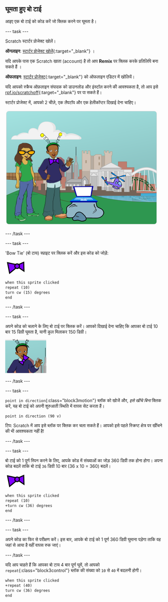 ## घूमता हुए बो टाई

आइए एक बो टाई को कोड करें जो क्लिक करने पर घूमता है।

--- task ---

Scratch स्टार्टर प्रोजेक्ट खोलें।

**ऑनलाइन**: [स्टार्टर प्रोजेक्ट खोलें](https://rpf.io/tech-toys-on){:target="_blank"} ।

यदि आपके पास एक Scratch खाता (account) है तो आप **Remix** पर क्लिक करके प्रतिलिपि बना सकते हैं ।

**ऑफलाइन**: [स्टार्टर प्रोजेक्ट](https://rpf.io/p/hi-IN/tech-toys-go){:target="_blank"} को ऑफलाइन एडिटर में खोलियें।

यदि आपको स्क्रैच ऑफ़लाइन संपादक को डाउनलोड और इंस्टॉल करने की आवश्यकता है, तो आप इसे [rpf.io/scratchoff](https://rpf.io/scratchoff){:target="_blank"} पर पा सकते हैं।

स्टार्टर प्रोजेक्ट में, आपको 2 चीज़े, एक लैपटॉप और एक हेलीकॉप्टर दिखाई देना चाहिए।

![स्टार्टर प्रोजेक्ट](images/toys-starter.png)

--- /task ---

--- task ---

'Bow Tie' (बो टाय) स्प्राइट पर क्लिक करें और इस कोड को जोड़ें:

![बो टाय स्प्राइट](images/bowtie-sprite.png)

```blocks3
when this sprite clicked
repeat (10)
turn cw (15) degrees
end
```

--- /task ---


--- task ---

अपने कोड को चलाने के लिए बो टाई पर क्लिक करें। आपको दिखाई देना चाहिए कि आपका बो टाई 10 बार 15 डिग्री घूमता है, यानी कुल मिलाकर 150 डिग्री।

![बो टाय 150 डिग्री घूमता हैं](images/toys-bowtie-test.png)

--- /task ---

--- task ---

`point in direction`{:class="block3motion"} ब्लॉक को खोजें और, _इसे खींचे बिना_ क्लिक करें, यह बो टाई को अपनी शुरुआती स्थिति में वापस सेट करता हैं।

```blocks3
point in direction (90 v)
```

टिप: Scratch में आप इसे ब्लॉक पर क्लिक कर चला सकते हैं। आपको इसे पहले स्क्रिप्ट क्षेत्र पर खींचने की भी आवश्यकता नहीं है!

--- /task ---

--- task ---

बो टाई को 1 पूर्ण स्पिन करने के लिए, आपके कोड में संख्याओं का जोड़ 360 डिग्री तक होना होगा। अपना कोड बदलें ताकि बो टाई `36` डिग्री 10 बार (36 x 10 = 360) बदलें।

![बो टाय स्प्राइट](images/bowtie-sprite.png)

```blocks3
when this sprite clicked
repeat (10)
+turn cw (36) degrees
end
```

--- /task ---

--- task ---

अपने कोड का फिर से परीक्षण करें। इस बार, आपके बो टाई को 1 पूर्ण 360 डिग्री घुमाना पड़ेगा ताकि वह जहां से आया है वहीं वापस रुक जाएं।

--- /task ---

यदि आप चाहते हैं कि आपका बो टाय 4 बार पूर्ण घूमें, तो आपको `repeat`{:class="block3control"} ब्लॉक की संख्या को `10` से `40` में बदलनी होगी।

```blocks3
when this sprite clicked
+repeat (40)
turn cw (36) degrees
end
```
